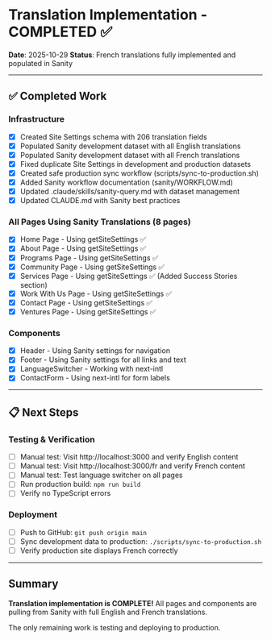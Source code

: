 # Translation Implementation - COMPLETED ✅

**Date**: 2025-10-29
**Status**: French translations fully implemented and populated in Sanity

---

## ✅ Completed Work

### Infrastructure

- [x] Created Site Settings schema with 206 translation fields
- [x] Populated Sanity development dataset with all English translations
- [x] Populated Sanity development dataset with all French translations
- [x] Fixed duplicate Site Settings in development and production datasets
- [x] Created safe production sync workflow (scripts/sync-to-production.sh)
- [x] Added Sanity workflow documentation (sanity/WORKFLOW.md)
- [x] Updated .claude/skills/sanity-query.md with dataset management
- [x] Updated CLAUDE.md with Sanity best practices

### All Pages Using Sanity Translations (8 pages)

- [x] Home Page - Using getSiteSettings ✅
- [x] About Page - Using getSiteSettings ✅
- [x] Programs Page - Using getSiteSettings ✅
- [x] Community Page - Using getSiteSettings ✅
- [x] Services Page - Using getSiteSettings ✅ (Added Success Stories section)
- [x] Work With Us Page - Using getSiteSettings ✅
- [x] Contact Page - Using getSiteSettings ✅
- [x] Ventures Page - Using getSiteSettings ✅

### Components

- [x] Header - Using Sanity settings for navigation
- [x] Footer - Using Sanity settings for all links and text
- [x] LanguageSwitcher - Working with next-intl
- [x] ContactForm - Using next-intl for form labels

---

## 📋 Next Steps

### Testing & Verification

- [ ] Manual test: Visit http://localhost:3000 and verify English content
- [ ] Manual test: Visit http://localhost:3000/fr and verify French content
- [ ] Manual test: Test language switcher on all pages
- [ ] Run production build: `npm run build`
- [ ] Verify no TypeScript errors

### Deployment

- [ ] Push to GitHub: `git push origin main`
- [ ] Sync development data to production: `./scripts/sync-to-production.sh`
- [ ] Verify production site displays French correctly

---

## Summary

**Translation implementation is COMPLETE!** All pages and components are pulling from Sanity with full English and French translations.

The only remaining work is testing and deploying to production.
